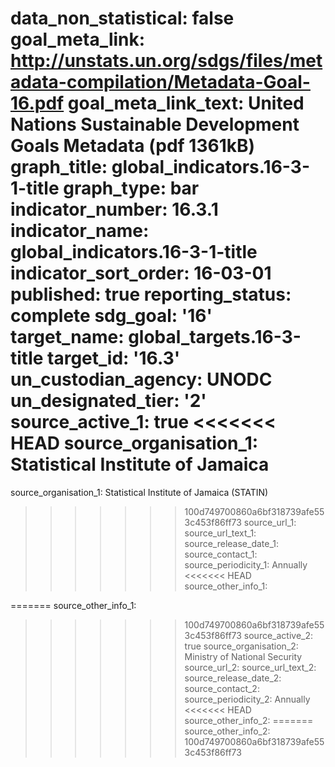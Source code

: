 data_non_statistical: false
goal_meta_link: http://unstats.un.org/sdgs/files/metadata-compilation/Metadata-Goal-16.pdf
goal_meta_link_text: United Nations Sustainable Development Goals Metadata (pdf 1361kB)
graph_title: global_indicators.16-3-1-title
graph_type: bar
indicator_number: 16.3.1
indicator_name: global_indicators.16-3-1-title
indicator_sort_order: 16-03-01
published: true
reporting_status: complete
sdg_goal: '16'
target_name: global_targets.16-3-title
target_id: '16.3'
un_custodian_agency: UNODC
un_designated_tier: '2'
source_active_1: true
<<<<<<< HEAD
source_organisation_1: Statistical Institute of Jamaica
=======
source_organisation_1: Statistical Institute of Jamaica (STATIN)
>>>>>>> 100d749700860a6bf318739afe553c453f86ff73
source_url_1: 
source_url_text_1: 
source_release_date_1: 
source_contact_1: 
source_periodicity_1: Annually
<<<<<<< HEAD
source_other_info_1: 
            
=======
source_other_info_1:       
>>>>>>> 100d749700860a6bf318739afe553c453f86ff73
source_active_2: true
source_organisation_2: Ministry of National Security
source_url_2: 
source_url_text_2: 
source_release_date_2: 
source_contact_2: 
source_periodicity_2: Annually
<<<<<<< HEAD
source_other_info_2: 
=======
source_other_info_2: 
>>>>>>> 100d749700860a6bf318739afe553c453f86ff73
